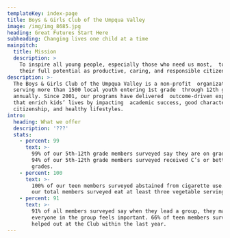 ```yaml
---
templateKey: index-page
title: Boys & Girls Club of the Umpqua Valley
image: /img/img_8685.jpg
heading: Great Futures Start Here
subheading: Changing lives one child at a time
mainpitch:
  title: Mission
  description: >
    To inspire all young people, especially those who need us most,  to reach
    their full potential as productive, caring, and responsible citizens.
description: >-
  The Boys & Girls Club of the Umpqua Valley is a non-profit  organization
  serving more than 1500 local youth entering 1st grade  through 12th grade
  annually. Since 2001, our programs have delivered  outcome-driven experiences
  that enrich kids’ lives by impacting  academic success, good character and
  citizenship, and healthy lifestyles.
intro:
  heading: What we offer
  description: '???'
  stats:
    - percent: 99
      text: >-
        99% of our 5th-12th grade members surveyed say they are on grade level.
        94% of our 5th-12th grade members surveyed received C’s or better
        grades.
    - percent: 100
      text: >-
        100% of our teen members surveyed abstained from cigarette use. 74% of
        our total members surveyed eat at least three vegetable servings a day.
    - percent: 91
      text: >-
        91% of all members surveyed say when they lead a group, they make sure
        everyone in the group feels important. 66% of teen members surveyed have
        helped out at the Club within the last year.
---
```


